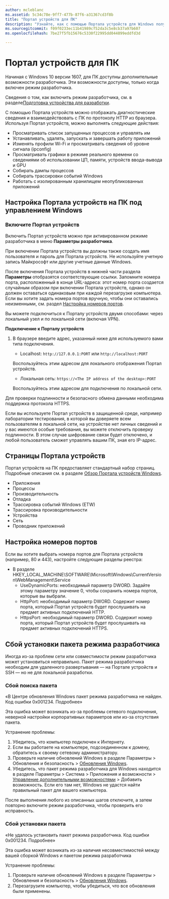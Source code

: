 ```yaml
---
author: mcleblanc
ms.assetid: 5c34c78e-9ff7-477b-87f6-a31367cd3f8b
title: "Портал устройств для ПК"
description: "Узнайте, как с помощью Портала устройств для Windows получить доступ к средствам диагностики и автоматизации, доступным на вашем ПК под управлением Windows."
ms.sourcegitcommit: f09f0233ec11b41989cf52da3c5e8cb37a97b607
ms.openlocfilehash: 7be27f5fb15676c5330f22995dd044899eddfd3d

---
```

# Портал устройств для ПК

Начиная c Windows 10 версии 1607, для ПК доступны дополнительные возможности разработчика. Эти возможности доступны, только когда включен режим разработчика.

Сведения о том, как включить режим разработчика, см. в разделе[Подготовка устройства для разработки](../get-started/enable-your-device-for-development.md).

С помощью Портала устройств можно отображать диагностические сведения и взаимодействовать с ПК по протоколу HTTP из браузера. Используя Портал устройств, можно выполнять следующие действия:
- Просматривать список запущенных процессов и управлять им
- Устанавливать, удалять, запускать и завершать работу приложений
- Изменять профили Wi-Fi и просматривать сведения об уровне сигнала (ipconfig)
- Просматривать графики в режиме реального времени со сведениями об использовании ЦП, памяти, устройств ввода-вывода и GPU
- Собирать дампы процессов
- Собирать трассировки событий Windows 
- Работать с изолированным хранилищем неопубликованных приложений

## Настройка Портала устройств на ПК под управлением Windows

### Включите Портал устройств

Включить Портал устройств можно при активированном режиме разработчика в меню **Параметры разработчика**.  

При включении Портала устройств вы должны также создать имя пользователя и пароль для Портала устройств. Не используйте учетную запись Майкрософт или другие учетные данные Windows.  

После включения Портала устройств в нижней части раздела **Параметры** отобразятся соответствующие ссылки. Запомните номера порта, расположенный в конце URL-адреса: этот номер порта создается случайным образом при включении Портала устройств, однако он должен оставаться одинаковым при каждой перезагрузке компьютера. Если вы хотите задать номера портов вручную, чтобы они оставались неизменными, см. раздел [Настройка номеров портов](device-portal-desktop.md#setting-port-numbers).

Вы можете подключиться к Порталу устройств двумя способами: через локальный узел и по локальной сети (включая VPN).

**Подключение к Порталу устройств**

1. В браузере введите адрес, указанный ниже для используемого вами типа подключения.

    - Localhost: `http://127.0.0.1:PORT` или `http://localhost:PORT`

    Воспользуйтесь этим адресом для локального отображения Портал устройств.
    
    - Локальная сеть: `https://<The IP address of the desktop>:PORT`

    Воспользуйтесь этим адресом для подключения по локальной сети.

Для проверки подлинности и безопасного обмена данными необходима поддержка протокола HTTPS.

Если вы используете Портал устройств в защищенной среде, например лаборатории тестирования, в которой вы доверяете всем пользователям в локальной сети, на устройстве нет личных сведений и у вас имеются особые требования, вы можете отключить проверку подлинности. В этом случае шифрование связи будет отключено, и любой пользователь сможет управлять вашим ПК, зная его IP-адрес.

## Страницы Портала устройств

Портал устройств на ПК предоставляет стандартный набор страниц. Подробные описания см. в разделе [Обзор Портала устройств Windows](device-portal.md).

- Приложения
- Процессы
- Производительность
- Отладка
- Трассировка событий Windows (ETW)
- Трассировка производительности
- Устройства
- Сеть
- Проводник приложений 

## Настройка номеров портов

Если вы хотите выбрать номера портов для Портала устройств (например, 80 и 443), настройте следующие разделы реестра:

- В разделе HKEY_LOCAL_MACHINE\SOFTWARE\Microsoft\Windows\CurrentVersion\WebManagement\Service
    - UseDynamicPorts: необходимый параметр DWORD. Задайте этому параметру значение 0, чтобы сохранить номера портов, которые вы выбрали.
    - HttpPort: необходимый параметр DWORD. Содержит номер порта, который Портал устройств будет прослушивать на предмет активных подключений HTTP.  
    - HttpsPort: необходимый параметр DWORD. Содержит номер порта, который Портал устройств будет прослушивать на предмет активных подключений HTTPS.

## Сбой установки пакета режима разработчика
Иногда из-за проблем сети или совместимости режим разработчика может установиться неправильно. Пакет режима разработчика необходим для удаленного развертывания — на Портале устройств и SSH — но не для локальной разработки.  

### Сбой поиска пакета

«В Центре обновления Windows пакет режима разработчика не найден. Код ошибки 0x001234. Подробнее»   

Эта ошибка может возникать из-за проблемы сетевого подключения, неверной настройки корпоративных параметров или из-за отсутствия пакета. 

Устранение проблемы:

1. Убедитесь, что компьютер подключен к Интернету. 
2. Если вы работаете на компьютере, подсоединенном к домену, обратитесь к своему сетевому администратору. 
3. Проверьте наличие обновлений Windows в разделе Параметры > Обновления и безопасность > [Обновления Windows](ms-settings:windowsupdate).
4. Убедитесь, что пакет режима разработчика для Windows находится в разделе Параметры > Система > Приложения и возможности > [Управление дополнительными возможностями](ms-settings:optionalfeatures) > Добавить возможность. Если его там нет, Windows не удастся найти правильный пакет для вашего компьютера. 

После выполнения любого из описанных шагов отключите, а затем повторно включите режим разработчика, чтобы проверить его исправность. 


### Сбой установки пакета

«Не удалось установить пакет режима разработчика. Код ошибки 0x001234. Подробнее»

Эта ошибка может возникать из-за наличия несовместимостей между вашей сборкой Windows и пакетом режима разработчика 

Устранение проблемы:

1. Проверьте наличие обновлений Windows в разделе Параметры > Обновления и безопасность > [Обновления Windows](ms-settings:windowsupdate).
2. Перезагрузите компьютер, чтобы убедиться, что все обновления были применены.



<!--HONumber=Jun16_HO5-->


